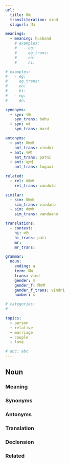 ```yaml
---
url: 
  title: विंद
  transliteration: vind
  slugurl: विंद

meanings:
  - meaning: husband
    # examples:
    #   - eg:
    #     eg_trans:
    #     en:
    #     hi:

# examples:
#   - eg:
#     eg_trans: 
#     en:
#     hi:
#   - eg:
#     en:

synonyms:
  - syn: पति
    syn_trans: bahu
  - syn: मर्द
    syn_trans: mard

antonyms:
  - ant: विंदणी
    ant_trans: vindni
  - ant: पत्नी
    ant_trans: patni
  - ant: लुगाई
    ant_trans: lugaai

related:
  - rel: वंदोळो
    rel_trans: vandolo

similar:
  - sim: विंदणो
    sim_trans: vindano
  - sim: वंदाणो
    sim_trans: vandaano

translations:
  - context:
    hi: पति
    hi_trans: pati
    mr:
    mr_trans:

grammar:
  noun:
    ending: a
    term: विंद
    trans: vind
    gender: m
    gender_f: विंदणी
    gender_f_trans: vindni
    number: s

# categories:
#   -

topics:
  - person
  - relative
  - marriage
  - couple
  - love

# abc: abc   
---
```



## Noun
### Meaning
<meaning :meanings="meanings" :url="url"></meaning>

<!-- ### Examples
<eg :eg="examples" :url="url"></eg> -->

### Synonyms
<syn :syn="synonyms" :url="url"></syn>

### Antonyms
<ant :ant="antonyms" :url="url"></ant>

### Translation
<translation :translation="translations" :url="url"></translation>

### Declension
<noun-decl :grammar="grammar" :url="url"></noun-decl>

### Related
<related :related="related" :url="url"></related>

<!-- ### Similar
<similar :similar="similar" :url="url"></similar> -->